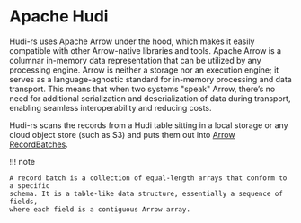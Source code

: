 # Apache Hudi

Hudi-rs uses Apache Arrow under the hood, which makes it easily compatible with
other Arrow-native libraries and tools. 
Apache Arrow is a columnar in-memory data representation that can be utilized
by any processing engine. Arrow is neither a storage nor an execution engine; 
it serves as a language-agnostic standard for in-memory processing and data 
transport.
This means that when two systems "speak" Arrow, there’s no need for additional 
serialization and deserialization of data during transport, enabling seamless 
interoperability and reducing costs.

Hudi-rs scans the records from a Hudi table sitting in a local storage or any
cloud object store (such as S3) and puts them out into [Arrow RecordBatches](https://arrow.apache.org/docs/python/generated/pyarrow.RecordBatch.html#).

!!! note

    A record batch is a collection of equal-length arrays that conform to a specific
    schema. It is a table-like data structure, essentially a sequence of fields,
    where each field is a contiguous Arrow array.
